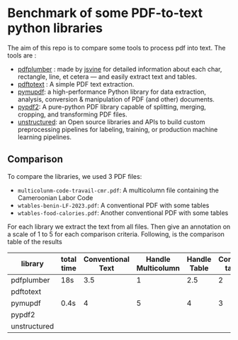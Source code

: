 # Benchmark of some PDF-to-text python libraries
The aim of this repo is to compare some tools to process pdf into text.
The tools are :
- [pdfplumber](https://github.com/jsvine/pdfplumber) : made by [jsvine](https://github.com/jsvine) for detailed information about each char, rectangle, line, et cetera — and easily extract text and tables.
- [pdftotext](https://pypi.org/project/pdftotext/) : A simple PDF text extraction.
- [pymupdf](https://pymupdf.readthedocs.io/en/latest/): a high-performance Python library for data extraction, analysis, conversion & manipulation of PDF (and other) documents.
- [pypdf2](https://pypi.org/project/PyPDF2/): A pure-python PDF library capable of splitting, merging, cropping, and transforming PDF files.
- [unstructured](https://github.com/Unstructured-IO/unstructured): an Open source libraries and APIs to build custom preprocessing pipelines for labeling, training, or production machine learning pipelines.

## Comparison
To compare the libraries, we used 3 PDF files:
- `multicolunm-code-travail-cmr.pdf`: A multicolumn file containing the Cameroonian Labor Code
- `wtables-benin-LF-2023.pdf`: A conventional PDF with some tables
- `wtables-food-calories.pdf`: Another conventional PDF with some tables

For each library we extract the text from all files. Then give an annotation on a scale of 1 to 5 for each comparison criteria.
Following, is the comparison table of the results

| library      | total time | Conventional Text | Handle Multicolumn | Handle Table | Complex table |
| ------------ | ---------- | ----------------- | ------------------ | ------------ | ------------- |
| pdfplumber   | 18s        | 3.5               | 1                  | 2.5          | 2             |
| pdftotext    |            |                   |                    |              |               |
| pymupdf      | 0.4s       | 4                 | 5                  | 4            | 3             |
| pypdf2       |            |                   |                    |              |               |
| unstructured |            |                   |                    |              |               |

